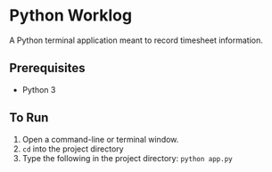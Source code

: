 # Python Worklog
A Python terminal application meant to record timesheet information.

## Prerequisites
- Python 3

## To Run
1. Open a command-line or terminal window.
2. `cd` into the project directory
3. Type the following in the project directory:
    `python app.py`
    
